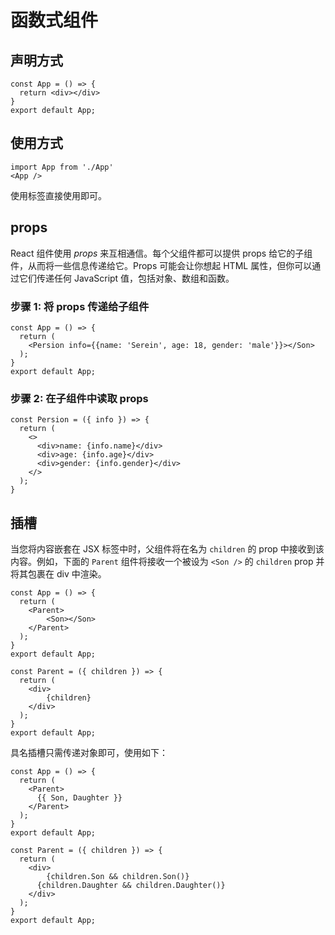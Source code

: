 # 函数式组件

## 声明方式

```react
const App = () => {
  return <div></div>
}
export default App;
```

## 使用方式

```react
import App from './App'
<App />
```

使用标签直接使用即可。

## props

React 组件使用 *props* 来互相通信。每个父组件都可以提供 props 给它的子组件，从而将一些信息传递给它。Props 可能会让你想起 HTML 属性，但你可以通过它们传递任何 JavaScript 值，包括对象、数组和函数。

### 步骤 1: 将 props 传递给子组件 

```react
const App = () => {
  return (
    <Persion info={{name: 'Serein', age: 18, gender: 'male'}}></Son>
  );
}
export default App;
```

### 步骤 2: 在子组件中读取 props 

```react
const Persion = ({ info }) => {
  return (
    <>
      <div>name: {info.name}</div>
      <div>age: {info.age}</div>
      <div>gender: {info.gender}</div>
    </>
  );
}
```

## 插槽

当您将内容嵌套在 JSX 标签中时，父组件将在名为 `children` 的 prop 中接收到该内容。例如，下面的 `Parent` 组件将接收一个被设为 `<Son />` 的 `children` prop 并将其包裹在 div 中渲染。

```react
const App = () => {
  return (
    <Parent>
    	<Son></Son>
    </Parent>
  );
}
export default App;

const Parent = ({ children }) => {
  return (
    <div>
    	{children}
    </div>
  );
}
export default App;
```

具名插槽只需传递对象即可，使用如下：

```react
const App = () => {
  return (
    <Parent>
      {{ Son, Daughter }}
    </Parent>
  );
}
export default App;

const Parent = ({ children }) => {
  return (
    <div>
    	{children.Son && children.Son()}
      {children.Daughter && children.Daughter()}
    </div>
  );
}
export default App;
```

